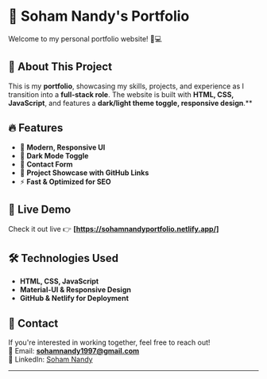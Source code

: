 # 🚀 Soham Nandy's Portfolio

Welcome to my personal portfolio website! 🎨💻

## 🌟 About This Project
This is my **portfolio**, showcasing my skills, projects, and experience as I transition into a **full-stack role**. The website is built with **HTML, CSS, JavaScript**, and features a **dark/light theme toggle, responsive design**.**

## 🔥 Features
- 🎨 **Modern, Responsive UI**
- 🌙 **Dark Mode Toggle**
- 💬 **Contact Form**
- 📂 **Project Showcase with GitHub Links**
- ⚡ **Fast & Optimized for SEO**

## 🚀 Live Demo
Check it out live 👉 **[https://sohamnandyportfolio.netlify.app/]**  

## 🛠️ Technologies Used
- **HTML, CSS, JavaScript**
- **Material-UI & Responsive Design**
- **GitHub & Netlify for Deployment**

## 📩 Contact
If you're interested in working together, feel free to reach out!  
📧 Email: **sohamnandy1997@gmail.com**  
🔗 LinkedIn: [Soham Nandy](https://www.linkedin.com/in/soham-nandy-723a77200/) 


---


